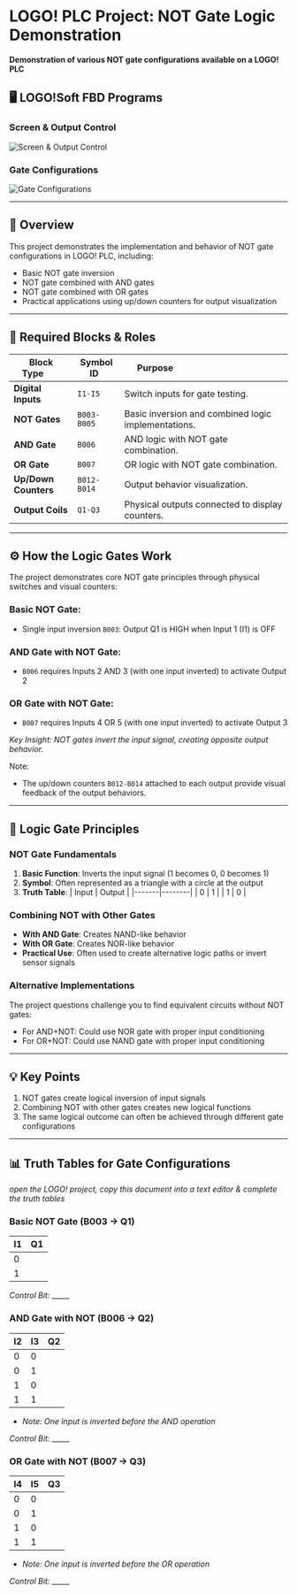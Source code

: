 # LOGO! PLC Project: NOT Gate Logic Demonstration

**Demonstration of various NOT gate configurations available on a LOGO! PLC**

## 🖥️ LOGO!Soft FBD Programs

### Screen & Output Control
![Screen & Output Control](FBD_screenshot.png)

### Gate Configurations
![Gate Configurations](FBD_screenshot2.png)

---

## 📌 Overview

This project demonstrates the implementation and behavior of NOT gate configurations in LOGO! PLC, including:
- Basic NOT gate inversion
- NOT gate combined with AND gates
- NOT gate combined with OR gates
- Practical applications using up/down counters for output visualization

---

## 🧩 Required Blocks & Roles

| Block Type           | Symbol ID   | Purpose                                             |
|----------------------|-------------|-----------------------------------------------------|
| **Digital Inputs**   | `I1-I5`     | Switch inputs for gate testing.                     |
| **NOT Gates**        | `B003-B005` | Basic inversion and combined logic implementations. |
| **AND Gate**         | `B006`      | AND logic with NOT gate combination.                |
| **OR Gate**          | `B007`      | OR logic with NOT gate combination.                 |
| **Up/Down Counters** | `B012-B014` | Output behavior visualization.                      |
| **Output Coils**     | `Q1-Q3`     | Physical outputs connected to display counters.     |

---

## ⚙️ How the Logic Gates Work

The project demonstrates core NOT gate principles through physical switches and visual counters:

### **Basic NOT Gate:**
- Single input inversion `B003`: Output Q1 is HIGH when Input 1 (I1) is OFF

### **AND Gate with NOT Gate:**
- `B006` requires Inputs 2 AND 3 (with one input inverted) to activate Output 2

### **OR Gate with NOT Gate:**
- `B007` requires Inputs 4 OR 5 (with one input inverted) to activate Output 3

*Key Insight: NOT gates invert the input signal, creating opposite output behavior.*

Note:
- The up/down counters `B012-B014` attached to each output provide visual feedback of the output behaviors.

---

## 🧠 Logic Gate Principles

### **NOT Gate Fundamentals**
1. **Basic Function**: Inverts the input signal (1 becomes 0, 0 becomes 1)
2. **Symbol**: Often represented as a triangle with a circle at the output
3. **Truth Table**:
   | Input | Output |
   |-------|--------|
   |   0   |    1   |
   |   1   |    0   |

### **Combining NOT with Other Gates**
- **With AND Gate**: Creates NAND-like behavior
- **With OR Gate**: Creates NOR-like behavior
- **Practical Use**: Often used to create alternative logic paths or invert sensor signals

### **Alternative Implementations**
The project questions challenge you to find equivalent circuits without NOT gates:
- For AND+NOT: Could use NOR gate with proper input conditioning
- For OR+NOT: Could use NAND gate with proper input conditioning

---

## 💡 Key Points
1. NOT gates create logical inversion of input signals
2. Combining NOT with other gates creates new logical functions
3. The same logical outcome can often be achieved through different gate configurations

---

## 📊 Truth Tables for Gate Configurations

*open the LOGO! project, copy this document into a text editor & complete the truth tables*

### **Basic NOT Gate (B003 → Q1)**
| I1 | Q1 |
|----|----|
| 0  |    |
| 1  |    |

*Control Bit: _____*

### **AND Gate with NOT (B006 → Q2)**
| I2 | I3 | Q2 |
|----|----|----|
| 0  | 0  |    |
| 0  | 1  |    |
| 1  | 0  |    |
| 1  | 1  |    |
- *Note: One input is inverted before the AND operation*

*Control Bit: _____*

### **OR Gate with NOT (B007 → Q3)**
| I4 | I5 | Q3 |
|----|----|----|
| 0  | 0  |    |
| 0  | 1  |    |
| 1  | 0  |    |
| 1  | 1  |    |
- *Note: One input is inverted before the OR operation* 

*Control Bit: _____*

